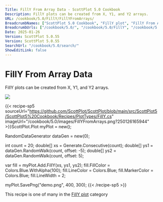 ```yaml
---
Title: FillY From Array Data - ScottPlot 5.0 Cookbook
Description: FillY plots can be created from X, Y1, and Y2 arrays.
URL: /cookbook/5.0/FillY/FillYFromArrays/
BreadcrumbNames: ["ScottPlot 5.0 Cookbook", "FillY plot", "FillY From Array Data"]
BreadcrumbUrls: ["/cookbook/5.0/", "/cookbook/5.0/FillY", "/cookbook/5.0/FillY/FillYFromArrays"]
Date: 2025-01-26
Version: ScottPlot 5.0.55
Version: ScottPlot 5.0.55
SearchUrl: "/cookbook/5.0/search/"
ShowEditLink: false
---
```



<div class='d-flex align-items-center mt-5'>
<h1 class='me-2 text-dark my-0 border-0'>FillY From Array Data</h1>
</div>

FillY plots can be created from X, Y1, and Y2 arrays.

[![](/cookbook/5.0/images/FillYFromArrays.png?250126165944)](/cookbook/5.0/images/FillYFromArrays.png?250126165944)

{{< recipe-sp5 sourceUrl="https://github.com/ScottPlot/ScottPlot/blob/main/src/ScottPlot5/ScottPlot5%20Cookbook/Recipes/PlotTypes/FillY.cs" imageUrl="/cookbook/5.0/images/FillYFromArrays.png?250126165944" >}}ScottPlot.Plot myPlot = new();

RandomDataGenerator dataGen = new(0);

int count = 20;
double[] xs = Generate.Consecutive(count);
double[] ys1 = dataGen.RandomWalk(count, offset: -5);
double[] ys2 = dataGen.RandomWalk(count, offset: 5);

var fill = myPlot.Add.FillY(xs, ys1, ys2);
fill.FillColor = Colors.Blue.WithAlpha(100);
fill.LineColor = Colors.Blue;
fill.MarkerColor = Colors.Blue;
fill.LineWidth = 2;

myPlot.SavePng("demo.png", 400, 300);
{{< /recipe-sp5 >}}

<div class='my-5 text-center'>This recipe is one of many in the <a href='/cookbook/5.0/FillY'>FillY plot</a> category</div>


